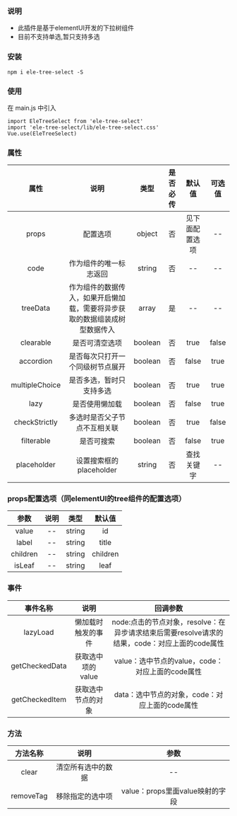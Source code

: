 <!--
 * @Author: 梁小鱼
 * @Date: 2021-04-26 16:39:31
 * @LastEditTime: 2021-04-27 16:15:39
 * @LastEditors: Please set LastEditors
 * @Description: 基于elementUI的下拉树组件
 * @FilePath: \test-package\README.md
-->
### 说明

* 此插件是基于elementUI开发的下拉树组件
* 目前不支持单选,暂只支持多选

### 安装
```
npm i ele-tree-select -S
```

### 使用

在 main.js 中引入
```
import EleTreeSelect from 'ele-tree-select'
import 'ele-tree-select/lib/ele-tree-select.css'
Vue.use(EleTreeSelect)
```

### 属性

属性|说明|类型|是否必传|默认值|可选值
:---:|:--:|:---:|:---:|:---:|:---:
props|配置选项|object|否|见下面配置选项|--
code|作为组件的唯一标志返回|string|否|--|--
treeData|作为组件的数据传入，如果开启懒加载，需要将异步获取的数据组装成树型数据传入|array|是|--|--
clearable|是否可清空选项|boolean|否|true|false
accordion|是否每次只打开一个同级树节点展开|boolean|否|false|true
multipleChoice|是否多选，暂时只支持多选|boolean|否|true|true
lazy|是否使用懒加载|boolean|否|false|true
checkStrictly|多选时是否父子节点不互相关联|boolean|否|true|false
filterable|是否可搜索|boolean|否|false|true
placeholder|设置搜索框的placeholder|string|否|查找关键字|--


### props配置选项（同elementUI的tree组件的配置选项）

参数|说明|类型|默认值
:-:|:-:|:-:|:-:
value|--|string|id
label|--|string|title
children|--|string|children
isLeaf|--|string|leaf

### 事件

事件名称|说明|回调参数
:-----:|:--:|:---:
lazyLoad|懒加载时触发的事件|node:点击的节点对象，resolve：在异步请求结束后需要resolve请求的结果，code：对应上面的code属性
getCheckedData|获取选中项的value|value：选中节点的value，code：对应上面的code属性
getCheckedItem|获取选中节点的对象|data：选中节点的对象，code：对应上面的code属性

### 方法

方法名称|说明|参数
:-----:|:--:|:--:
clear|清空所有选中的数据|--
removeTag|移除指定的选中项|value：props里面value映射的字段